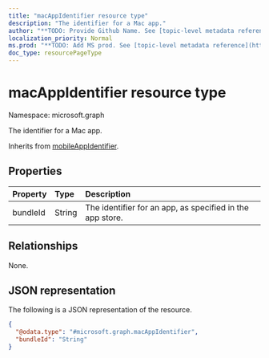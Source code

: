 ```yaml
---
title: "macAppIdentifier resource type"
description: "The identifier for a Mac app."
author: "**TODO: Provide Github Name. See [topic-level metadata reference](https://msgo.azurewebsites.net/add/document/guidelines/metadata.html#topic-level-metadata)**"
localization_priority: Normal
ms.prod: "**TODO: Add MS prod. See [topic-level metadata reference](https://msgo.azurewebsites.net/add/document/guidelines/metadata.html#topic-level-metadata)**"
doc_type: resourcePageType
---
```


# macAppIdentifier resource type

Namespace: microsoft.graph



The identifier for a Mac app.


Inherits from [mobileAppIdentifier](../resources/mobileappidentifier.md).

## Properties
|Property|Type|Description|
|:---|:---|:---|
|bundleId|String|The identifier for an app, as specified in the app store.|

## Relationships
None.

## JSON representation
The following is a JSON representation of the resource.
<!-- {
  "blockType": "resource",
  "@odata.type": "microsoft.graph.macAppIdentifier"
}
-->
``` json
{
  "@odata.type": "#microsoft.graph.macAppIdentifier",
  "bundleId": "String"
}
```

